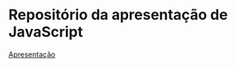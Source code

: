 # Repositório da apresentação de JavaScript

[Apresentação](https://www.canva.com/design/DAFdBAPIAh0/T9TNMu28F7VhMIUpv8fceQ/view?utm_content=DAFdBAPIAh0&utm_campaign=designshare&utm_medium=link&utm_source=homepage_design_menu#6)
